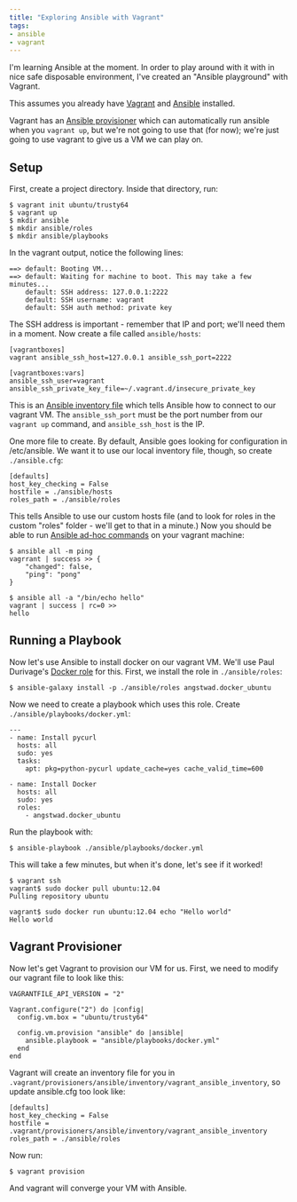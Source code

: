 ```yaml
---
title: "Exploring Ansible with Vagrant"
tags:
- ansible
- vagrant
---
```

I'm learning Ansible at the moment.  In order to play around with it with in nice safe disposable environment, I've created an "Ansible playground" with Vagrant.

<!--more-->

This assumes you already have [Vagrant](https://docs.vagrantup.com/v2/installation/index.html) and [Ansible](http://docs.ansible.com/intro_installation.html) installed.

Vagrant has an [Ansible provisioner](https://docs.vagrantup.com/v2/provisioning/ansible.html) which can automatically run ansible when you `vagrant up`, but we're not going to use that (for now); we're just going to use vagrant to give us a VM we can play on.

## Setup

First, create a project directory.  Inside that directory, run:

    $ vagrant init ubuntu/trusty64
    $ vagrant up
    $ mkdir ansible
    $ mkdir ansible/roles
    $ mkdir ansible/playbooks

In the vagrant output, notice the following lines:

    ==> default: Booting VM...
    ==> default: Waiting for machine to boot. This may take a few minutes...
        default: SSH address: 127.0.0.1:2222
        default: SSH username: vagrant
        default: SSH auth method: private key

The SSH address is important - remember that IP and port; we'll need them in a moment.  Now create a file called `ansible/hosts`:

    [vagrantboxes]
    vagrant ansible_ssh_host=127.0.0.1 ansible_ssh_port=2222

    [vagrantboxes:vars]
    ansible_ssh_user=vagrant
    ansible_ssh_private_key_file=~/.vagrant.d/insecure_private_key

This is an [Ansible inventory file](http://docs.ansible.com/intro_inventory.html) which tells Ansible how to connect to our vagrant VM.  The `ansible_ssh_port` must be the port number from our `vagrant up` command, and `ansible_ssh_host` is the IP.

One more file to create.  By default, Ansible goes looking for configuration in /etc/ansible.  We want it to use our local inventory file, though, so create `./ansible.cfg`:

    [defaults]
    host_key_checking = False
    hostfile = ./ansible/hosts
    roles_path = ./ansible/roles

This tells Ansible to use our custom hosts file (and to look for roles in the custom "roles" folder - we'll get to that in a minute.)  Now you should be able to run [Ansible ad-hoc commands](http://docs.ansible.com/intro_adhoc.html) on your vagrant machine:

    $ ansible all -m ping
    vagrrant | success >> {
        "changed": false,
        "ping": "pong"
    }

    $ ansible all -a "/bin/echo hello"
    vagrant | success | rc=0 >>
    hello

## Running a Playbook

Now let's use Ansible to install docker on our vagrant VM.  We'll use Paul Durivage's [Docker role](https://github.com/angstwad/docker.ubuntu) for this.  First, we install the role in `./ansible/roles`:

    $ ansible-galaxy install -p ./ansible/roles angstwad.docker_ubuntu

Now we need to create a playbook which uses this role.  Create `./ansible/playbooks/docker.yml`:

    ---
    - name: Install pycurl
      hosts: all
      sudo: yes
      tasks:
        apt: pkg=python-pycurl update_cache=yes cache_valid_time=600

    - name: Install Docker
      hosts: all
      sudo: yes
      roles:
        - angstwad.docker_ubuntu

Run the playbook with:

    $ ansible-playbook ./ansible/playbooks/docker.yml

This will take a few minutes, but when it's done, let's see if it worked!

    $ vagrant ssh
    vagrant$ sudo docker pull ubuntu:12.04
    Pulling repository ubuntu

    vagrant$ sudo docker run ubuntu:12.04 echo "Hello world"
    Hello world

## Vagrant Provisioner

Now let's get Vagrant to provision our VM for us.  First, we need to modify our vagrant file to look like this:

    VAGRANTFILE_API_VERSION = "2"

    Vagrant.configure("2") do |config|
      config.vm.box = "ubuntu/trusty64"

      config.vm.provision "ansible" do |ansible|
        ansible.playbook = "ansible/playbooks/docker.yml"
      end
    end

Vagrant will create an inventory file for you in `.vagrant/provisioners/ansible/inventory/vagrant_ansible_inventory`, so update ansible.cfg too look like:

    [defaults]
    host_key_checking = False
    hostfile = .vagrant/provisioners/ansible/inventory/vagrant_ansible_inventory
    roles_path = ./ansible/roles

Now run:

    $ vagrant provision

And vagrant will converge your VM with Ansible.
